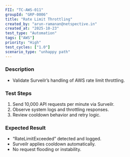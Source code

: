 ```yaml
---
FII: "TC-AWS-011"
groupId: "GRP-0006"
title: "Rate Limit Throttling"
created_by: "arun-ramanan@netspective.in"
created_at: "2025-10-23"
test_type: "Automation"
tags: ["AWS"]
priority: "High"
test_cycles: ["1.0"]
scenario_type: "unhappy path"
---
```

### Description
- Validate Surveilr’s handling of AWS rate limit throttling.

### Test Steps
1. Send 10,000 API requests per minute via Surveilr.  
2. Observe system logs and throttling responses.  
3. Review cooldown behavior and retry logic.

### Expected Result
- “RateLimitExceeded” detected and logged.  
- Surveilr applies cooldown automatically.  
- No request flooding or instability.
